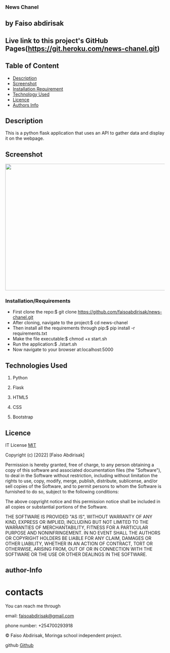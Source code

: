 ### News Chanel

## by Faiso abdirisak

## Live link to this project's GitHub Pages(https://git.heroku.com/news-chanel.git)

## Table of Content

+ [Description](#description)
+ [Screenshot](#Screenshot)
+ [Installation Requirement](#Installation/Requirements)
+ [Technology Used](#Technologies-Used)
+ [Licence](#Licence)
+ [Authors Info](#contacts)

## Description
This is a python flask application that uses an API to gather data and display it on the webpage.

## Screenshot
<img src= "app/static/css/images/Screenshot from 2022-01-30 20-15-34.png" width="800px" height="400px">

### Installation/Requirements

* First clone the repo:$ git clone https://github.com/faisoabdirisak/news-chanel.git
* After cloning, navigate to the project:$ cd news-chanel
* Then install all the requirements through pip:$ pip install -r requirements.txt
* Make the file executable:$ chmod +x start.sh
* Run the application:$ ./start.sh
* Now navigate to your browser at:localhost:5000


## Technologies Used
1. Python

2. Flask

3. HTML5

4. CSS

5. Bootstrap

## Licence
IT License    [MIT](https://choosealicense.com/licenses/mit/)

Copyright (c) [2022] [Faiso Abdirisak]

Permission is hereby granted, free of charge, to any person obtaining a copy
of this software and associated documentation files (the "Software"), to deal
in the Software without restriction, including without limitation the rights
to use, copy, modify, merge, publish, distribute, sublicense, and/or sell
copies of the Software, and to permit persons to whom the Software is
furnished to do so, subject to the following conditions:

The above copyright notice and this permission notice shall be included in all
copies or substantial portions of the Software.

THE SOFTWARE IS PROVIDED "AS IS", WITHOUT WARRANTY OF ANY KIND, EXPRESS OR
IMPLIED, INCLUDING BUT NOT LIMITED TO THE WARRANTIES OF MERCHANTABILITY,
FITNESS FOR A PARTICULAR PURPOSE AND NONINFRINGEMENT. IN NO EVENT SHALL THE
AUTHORS OR COPYRIGHT HOLDERS BE LIABLE FOR ANY CLAIM, DAMAGES OR OTHER
LIABILITY, WHETHER IN AN ACTION OF CONTRACT, TORT OR OTHERWISE, ARISING FROM,
OUT OF OR IN CONNECTION WITH THE SOFTWARE OR THE USE OR OTHER DEALINGS IN THE
SOFTWARE.


## author-Info

# contacts
You can reach me through

email: faisoabdirisak@gmail.com

phone number: +254700293918


©️ Faiso Abdirisak, Moringa school independent project.

github [Github](https://github.com/faisoabdirisak)

